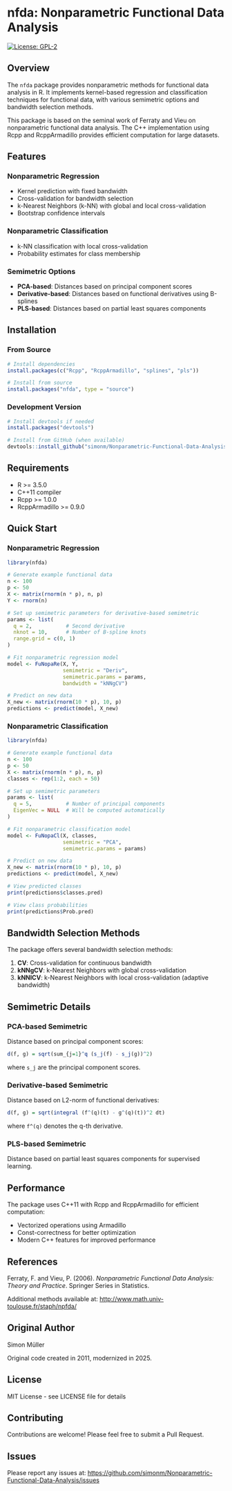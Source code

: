 # nfda: Nonparametric Functional Data Analysis

[![License: GPL-2](https://img.shields.io/badge/License-GPL%202-blue.svg)](https://www.gnu.org/licenses/old-licenses/gpl-2.0.en.html)

## Overview

The `nfda` package provides nonparametric methods for functional data analysis in R. It implements kernel-based regression and classification techniques for functional data, with various semimetric options and bandwidth selection methods.

This package is based on the seminal work of Ferraty and Vieu on nonparametric functional data analysis. The C++ implementation using Rcpp and RcppArmadillo provides efficient computation for large datasets.

## Features

### Nonparametric Regression
- Kernel prediction with fixed bandwidth
- Cross-validation for bandwidth selection
- k-Nearest Neighbors (k-NN) with global and local cross-validation
- Bootstrap confidence intervals

### Nonparametric Classification
- k-NN classification with local cross-validation
- Probability estimates for class membership

### Semimetric Options
- **PCA-based**: Distances based on principal component scores
- **Derivative-based**: Distances based on functional derivatives using B-splines
- **PLS-based**: Distances based on partial least squares components

## Installation

### From Source

```r
# Install dependencies
install.packages(c("Rcpp", "RcppArmadillo", "splines", "pls"))

# Install from source
install.packages("nfda", type = "source")
```

### Development Version

```r
# Install devtools if needed
install.packages("devtools")

# Install from GitHub (when available)
devtools::install_github("simonm/Nonparametric-Functional-Data-Analysis")
```

## Requirements

- R >= 3.5.0
- C++11 compiler
- Rcpp >= 1.0.0
- RcppArmadillo >= 0.9.0

## Quick Start

### Nonparametric Regression

```r
library(nfda)

# Generate example functional data
n <- 100
p <- 50
X <- matrix(rnorm(n * p), n, p)
Y <- rnorm(n)

# Set up semimetric parameters for derivative-based semimetric
params <- list(
  q = 2,           # Second derivative
  nknot = 10,      # Number of B-spline knots
  range.grid = c(0, 1)
)

# Fit nonparametric regression model
model <- FuNopaRe(X, Y, 
                  semimetric = "Deriv", 
                  semimetric.params = params,
                  bandwidth = "kNNgCV")

# Predict on new data
X_new <- matrix(rnorm(10 * p), 10, p)
predictions <- predict(model, X_new)
```

### Nonparametric Classification

```r
library(nfda)

# Generate example functional data
n <- 100
p <- 50
X <- matrix(rnorm(n * p), n, p)
classes <- rep(1:2, each = 50)

# Set up semimetric parameters
params <- list(
  q = 5,           # Number of principal components
  EigenVec = NULL  # Will be computed automatically
)

# Fit nonparametric classification model
model <- FuNopaCl(X, classes,
                  semimetric = "PCA",
                  semimetric.params = params)

# Predict on new data
X_new <- matrix(rnorm(10 * p), 10, p)
predictions <- predict(model, X_new)

# View predicted classes
print(predictions$classes.pred)

# View class probabilities
print(predictions$Prob.pred)
```

## Bandwidth Selection Methods

The package offers several bandwidth selection methods:

1. **CV**: Cross-validation for continuous bandwidth
2. **kNNgCV**: k-Nearest Neighbors with global cross-validation
3. **kNNlCV**: k-Nearest Neighbors with local cross-validation (adaptive bandwidth)

## Semimetric Details

### PCA-based Semimetric

Distance based on principal component scores:
```r
d(f, g) = sqrt(sum_{j=1}^q (s_j(f) - s_j(g))^2)
```
where `s_j` are the principal component scores.

### Derivative-based Semimetric

Distance based on L2-norm of functional derivatives:
```r
d(f, g) = sqrt(integral (f^(q)(t) - g^(q)(t))^2 dt)
```
where `f^(q)` denotes the q-th derivative.

### PLS-based Semimetric

Distance based on partial least squares components for supervised learning.

## Performance

The package uses C++11 with Rcpp and RcppArmadillo for efficient computation:
- Vectorized operations using Armadillo
- Const-correctness for better optimization
- Modern C++ features for improved performance

## References

Ferraty, F. and Vieu, P. (2006). *Nonparametric Functional Data Analysis: Theory and Practice*. Springer Series in Statistics.

Additional methods available at: http://www.math.univ-toulouse.fr/staph/npfda/

## Original Author

Simon Müller

Original code created in 2011, modernized in 2025.

## License

MIT License - see LICENSE file for details

## Contributing

Contributions are welcome! Please feel free to submit a Pull Request.

## Issues

Please report any issues at: https://github.com/simonm/Nonparametric-Functional-Data-Analysis/issues

